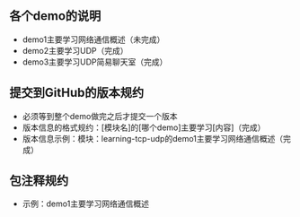 ## 各个demo的说明
- demo1主要学习网络通信概述（未完成）
- demo2主要学习UDP（完成）
- demo3主要学习UDP简易聊天室（完成）



## 提交到GitHub的版本规约
- 必须等到整个demo做完之后才提交一个版本
- 版本信息的格式规约：[模块名]的[哪个demo]主要学习[内容]（完成）
- 版本信息示例：模块：learning-tcp-udp的demo1主要学习网络通信概述（完成）



## 包注释规约
- 示例：demo1主要学习网络通信概述
